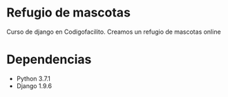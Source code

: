 # Refugio de mascotas
Curso de django en Codigofacilito. Creamos un refugio de mascotas online

# Dependencias
- Python 3.7.1
- Django 1.9.6
